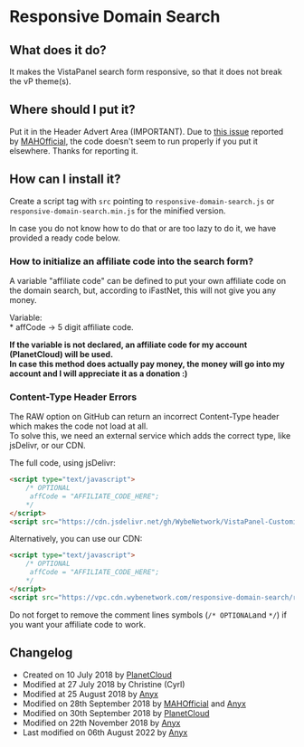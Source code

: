 # Responsive Domain Search  

## What does it do?  
It makes the VistaPanel search form responsive, so that it does not break the vP theme(s).

## Where should I put it?  
Put it in the Header Advert Area (IMPORTANT). 
Due to [this issue](https://github.com/VPTOfficial/VistaPanel-Customizations/issues/4) reported by [MAHOfficial](https://github.com/mahofficial), the code doesn't seem to run properly if you put it elsewhere. Thanks for reporting it.  

## How can I install it?   
Create a script tag with `src` pointing to `responsive-domain-search.js` or `responsive-domain-search.min.js` for the minified version.  

In case you do not know how to do that or are too lazy to do it, we have provided a ready code below.

### How to initialize an affiliate code into the search form?   
A variable "affiliate code" can be defined to put your own affiliate code on the domain search, but, according to iFastNet, this will not give you any money.  

Variable:   
	* affCode -> 5 digit affiliate code.  

**If the variable is not declared, an affiliate code for my account (PlanetCloud) will be used.**  
**In case this method does actually pay money, the money will go into my account and I will appreciate it as a donation :)**  

###  Content-Type Header Errors
The RAW option on GitHub can return an incorrect Content-Type header which makes the code not load at all.  
To solve this, we need an external service which adds the correct type, like jsDelivr, or our CDN.

The full code, using jsDelivr:
```html
<script type="text/javascript">
	/* OPTIONAL
	 affCode = "AFFILIATE_CODE_HERE";
	*/
</script>
<script src="https://cdn.jsdelivr.net/gh/WybeNetwork/VistaPanel-Customizations@2.0.2/responsive-domain-search/responsive-domain-search.js" type="text/javascript"></script>
```
Alternatively, you can use our CDN:
```html
<script type="text/javascript">
	/* OPTIONAL
	 affCode = "AFFILIATE_CODE_HERE";
	*/
</script>
<script src="https://vpc.cdn.wybenetwork.com/responsive-domain-search/responsive-domain-search.js" type="text/javascript"></script>
```
Do not forget to remove the comment lines symbols (``/* OPTIONAL``and ``*/``) if you want your affiliate code to work.
## Changelog
* Created on 10 July 2018 by [PlanetCloud](https://github.com/PlanetTheCloud)  
* Modified at 27 July 2018 by Christine (Cyrl)  
* Modified at 25 August 2018 by [Anyx](https://github.com/4yx)
* Modified on 28th September 2018 by [MAHOfficial](https://github.com/mahofficial) and [Anyx](https://github.com/4yx)
* Modified on 30th September 2018 by [PlanetCloud](https://github.com/PlanetTheCloud)  
* Modified on 22th November 2018 by [Anyx](https://github.com/4yx)
* Last modified on 06th August 2022 by [Anyx](https://github.com/4yx)
